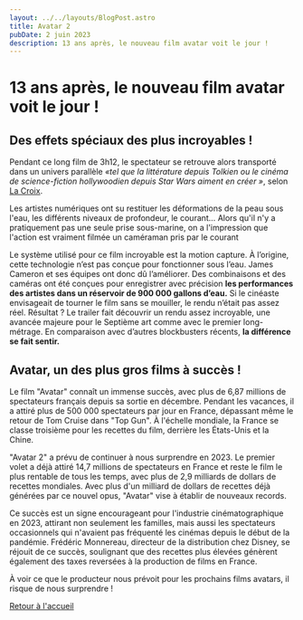 ```yaml
---
layout: ../../layouts/BlogPost.astro
title: Avatar 2
pubDate: 2 juin 2023
description: 13 ans après, le nouveau film avatar voit le jour ! 
---
```

# 13 ans après, le nouveau film avatar voit le jour ! 

## Des effets spéciaux des plus incroyables ! 

Pendant ce long film de 3h12, le spectateur se retrouve alors transporté dans un univers parallèle _«tel que la littérature depuis Tolkien ou le cinéma de science-fiction hollywoodien depuis Star Wars aiment en créer »_, selon [La Croix](https://www.la-croix.com/Culture/Avatar-voie-leau-grand-bain-ecolo-humaniste-James-Cameron-2022-12-13-1201246394).

Les artistes numériques ont su restituer les déformations de la peau sous l'eau, les différents niveaux de profondeur, le courant… Alors qu'il n'y a pratiquement pas une seule prise sous-marine, on a l'impression que l'action est vraiment filmée un caméraman pris par le courant 

Le système utilisé pour ce film incroyable est la motion capture. À l’origine, cette technologie n’est pas conçue pour fonctionner sous l’eau. James Cameron et ses équipes ont donc dû l’améliorer. Des combinaisons et des caméras ont été conçues pour enregistrer avec précision **les performances des artistes dans un réservoir de 900 000 gallons d’eau.** Si le cinéaste envisageait de tourner le film sans se mouiller, le rendu n’était pas assez réel. Résultat ? Le trailer fait découvrir un rendu assez incroyable, une avancée majeure pour le Septième art comme avec le premier long-métrage. En comparaison avec d’autres blockbusters récents, **la différence se fait sentir.** 

## Avatar, un des plus gros films à succès ! 

Le film "Avatar" connaît un immense succès, avec plus de 6,87 millions de spectateurs français depuis sa sortie en décembre. Pendant les vacances, il a attiré plus de 500 000 spectateurs par jour en France, dépassant même le retour de Tom Cruise dans "Top Gun". À l'échelle mondiale, la France se classe troisième pour les recettes du film, derrière les États-Unis et la Chine. 

"Avatar 2" a prévu de continuer à nous surprendre en 2023. Le premier volet a déjà attiré 14,7 millions de spectateurs en France et reste le film le plus rentable de tous les temps, avec plus de 2,9 milliards de dollars de recettes mondiales. Avec plus d'un milliard de dollars de recettes déjà générées par ce nouvel opus, "Avatar" vise à établir de nouveaux records. 

Ce succès est un signe encourageant pour l'industrie cinématographique en 2023, attirant non seulement les familles, mais aussi les spectateurs occasionnels qui n'avaient pas fréquenté les cinémas depuis le début de la pandémie. Frédéric Monnereau, directeur de la distribution chez Disney, se réjouit de ce succès, soulignant que des recettes plus élevées génèrent également des taxes reversées à la production de films en France. 

À voir ce que le producteur nous prévoit pour les prochains films avatars, il risque de nous surprendre !

[Retour à l'accueil](/)